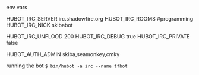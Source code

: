 env vars

HUBOT_IRC_SERVER irc.shadowfire.org
HUBOT_IRC_ROOMS #programming
HUBOT_IRC_NICK skibabot
<!-- HUBOT_IRC_NICKSERV_PASSWORD _tc_hydr0 -->
<!-- HUBOT_IRC_NICKSERV_USERNAME tfbot -->
HUBOT_IRC_UNFLOOD 200
HUBOT_IRC_DEBUG true
HUBOT_IRC_PRIVATE false

HUBOT_AUTH_ADMIN skiba,seamonkey,cmky

running the bot
`$ bin/hubot -a irc --name tfbot`

